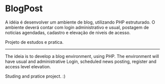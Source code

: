 # BlogPost

A idéia é desenvolver um ambiente de blog, utilizando PHP estruturado. O ambiente deverá contar com login administrativo e usual, postagem de noticias agendadas, cadastro e elevação de niveis de acesso.

Projeto de estudos e pratica.

____________________________________________________________________________________________________________

The ideia is to develop a blog environment, using PHP. The environment will have usual and administrative Login, scheduled news posting, register and access level elevation.

Studing and pratice project.
:)
